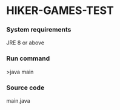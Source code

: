 # HIKER-GAMES-TEST
<h3>System requirements</h3>
<p>JRE 8 or above</p>
<h3>Run command</h3>
>java main
<h3>Source code</h3>
<p>main.java</p>